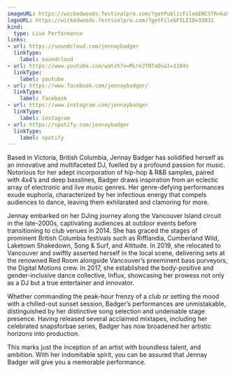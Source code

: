 ```yaml
---
imageURL: https://wickedwoods.festivalpro.com/?getPublicFile&ENCSTR=kaSGeJKSWgLtoXgnKXad
logoURL: https://wickedwoods.festivalpro.com/?getFile&FILEID=33031
kind:
  type: Live Performance
links:
- url: https://soundcloud.com/jennaybadger
  linkType:
    label: soundcloud
- url: https://www.youtube.com/watch?v=MireJTNTaOs&t=1184s
  linkType:
    label: youtube
- url: https://www.facebook.com/jennaybadger/
  linkType:
    label: facebook
- url: https://www.instagram.com/jennaybadger
  linkType:
    label: instagram
- url: https://spotify.com/jennaybadger
  linkType:
    label: spotify
---
```

Based in Victoria, British Columbia, Jennay Badger has solidified herself as an innovative and  multifaceted DJ, fuelled by a profound passion for music. Notorious for her adept 
incorporation of hip-hop & R&B samples, paired with 4x4’s and deep basslines, Badger 
draws inspiration from an eclectic array of electronic and live music genres. Her 
genre-defying performances exude euphoria, characterized by her infectious energy that 
compels audiences to dance, leaving them exhilarated and clamoring for more.

Jennay embarked on her DJing journey along the Vancouver Island circuit in the late-2000s, 
captivating audiences at outdoor events before transitioning to club venues in 2014. She has 
graced the stages of prominent British Columbia festivals such as Rifflandia, Cumberland 
Wild, Laketown Shakedown, Song & Surf, and Altitude. In 2019, she relocated to Vancouver 
and swiftly asserted herself in the local scene, delivering sets at the renowned  Red Room alongside Vancouver’s preeminent bass purveyors, the Digital Motions crew. In 
2017, she established the body-positive and gender-inclusive dance collective, Influx, 
showcasing her prowess not only as a DJ but a true entertainer and innovator.

Whether commanding the peak-hour frenzy of a club or setting the mood with a chilled-out 
sunset session, Badger’s performances are unmistakable, distinguished by her distinctive 
song selection and undeniable stage presence. Having released several acclaimed mixtapes, 
including her celebrated snapsforbae series, Badger has now broadened her artistic horizons into production. 

This marks just the inception of an artist with boundless talent, and ambition. With her indomitable spirit, you can be assured that Jennay Badger will give you a memorable performance.